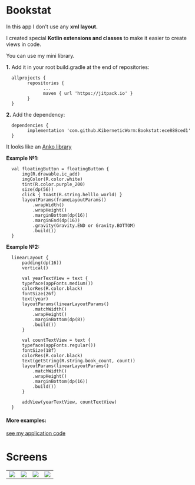 # Bookstat

In this app I don't use any **xml layout.**

I created special **Kotlin extensions and classes** to make it easier to create views in code.

You can use my mini library.

**1.** Add it in your root build.gradle at the end of repositories:

      allprojects {
            repositories {
                  ...
                  maven { url 'https://jitpack.io' }
            }
      }

**2.** Add the dependency:

      dependencies {
            implementation 'com.github.KiberneticWorm:Bookstat:ece888ced1'
      }

It looks like an [Anko library](https://github.com/Kotlin/anko)

**Example №1:**


      val floatingButton = floatingButton {
          img(R.drawable.ic_add)
          imgColor(R.color.white)
          tint(R.color.purple_200)
          size(dp(56))
          click { toast(R.string.helllo_world) }
          layoutParams(frameLayoutParams()
              .wrapWidth()
              .wrapHeight()
              .marginBottom(dp(16))
              .marginEnd(dp(16))
              .gravity(Gravity.END or Gravity.BOTTOM)
              .build())
      }
      
**Example №2:**

      linearLayout {
          padding(dp(16))
          vertical()

          val yearTextView = text {
          typeface(appFonts.medium())
          colorRes(R.color.black)
          fontSize(26f)
          text(year)
          layoutParams(linearLayoutParams()
              .matchWidth()
              .wrapHeight()
              .marginBottom(dp(8))
              .build())
          }

          val countTextView = text {
          typeface(appFonts.regular())
          fontSize(18f)
          colorRes(R.color.black)
          text(getString(R.string.book_count, count))
          layoutParams(linearLayoutParams()
              .matchWidth()
              .wrapHeight()
              .marginBottom(dp(16))
              .build())
          }

          addView(yearTextView, countTextView)   
      }
  
#### More examples:

[see my application code](https://github.com/KiberneticWorm/Bookstat/tree/master/app)
  
# Screens

<table>
  <tr>
    <td><img src="https://github.com/KiberneticWorm/Bookstat/blob/master/screens/screen1.png" /></td>
    <td><img src="https://github.com/KiberneticWorm/Bookstat/blob/master/screens/screen2.png" /></td>
    <td><img src="https://github.com/KiberneticWorm/Bookstat/blob/master/screens/screen3.png" /></td>
    <td><img src="https://github.com/KiberneticWorm/Bookstat/blob/master/screens/screen4.png" /></td>
  </tr>
</table>

